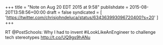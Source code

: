 +++
title = "Note on Aug 20 EDT 2015 at 9:58"
publishdate = 2015-08-20T13:58:56+00:00
draft = false
syndicated = [ 'https://twitter.com/chrisjohndeluca/status/634363993096720400?s=20' ]
+++

RT @PostSchools: Why I had to invent #iLookLikeAnEngineer to challenge tech stereotypes http://t.co/UQ9gs9hANu
